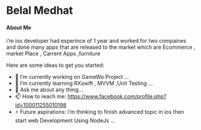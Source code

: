 # Belal Medhat
#### About Me
i'm ios developer had experince of 1 year and worked for two compaines and done many apps that are released to the market which are Ecommerce , market Place , Carrent Apps ,furniture 

Here are some ideas to get you started:

- 🔭 I’m currently working on GameWo Project ...
- 🌱 I’m currently learning RXswift , MVVM ,Unit Testing ...
- 💬 Ask me about any thing...
- 📫 How to reach me: https://www.facebook.com/profile.php?id=100011255010198
- ⚡ Future aspirations: i'm thinking to finish advanced topic in ios then start web Development Using NodeJs ...

